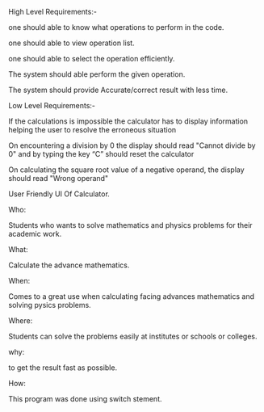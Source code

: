 High Level Requirements:-

one should able to know what operations to perform in the code.	

one should able to view operation list.

one should able to select the operation efficiently.

The system should able perform the given operation.

The system should provide Accurate/correct result with less time.


Low Level Requirements:-

If the calculations is impossible the calculator has to display information helping the user to resolve the erroneous situation	

On encountering a division by 0 the display should read "Cannot divide by 0" and by typing the key “C” should reset the calculator	

On calculating the square root value of a negative operand, the display should read "Wrong operand"	

User Friendly UI Of Calculator.


Who:

Students who wants to solve mathematics and physics problems for their academic work.

What:

Calculate the advance mathematics.

When:


Comes to a great use when calculating facing advances mathematics and solving pysics problems. 

Where:

Students can solve the problems easily at institutes or schools or colleges. 

why:

to get the result fast as possible.

How:

This program was done using switch stement.
